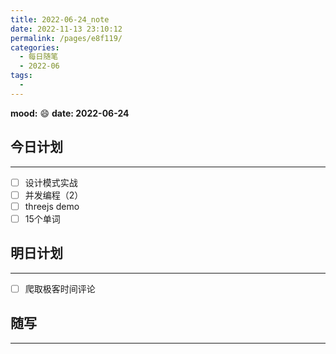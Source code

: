 ```yaml
---
title: 2022-06-24_note
date: 2022-11-13 23:10:12
permalink: /pages/e8f119/
categories:
  - 每日随笔
  - 2022-06
tags:
  - 
---
```

**mood:** :smile:  									**date: 2022-06-24**  
## 今日计划  
------
- [ ]  设计模式实战
- [ ]  并发编程（2）
- [ ]  threejs demo
- [ ]  15个单词
## 明日计划  
------
- [ ]  爬取极客时间评论
## 随写 
------
